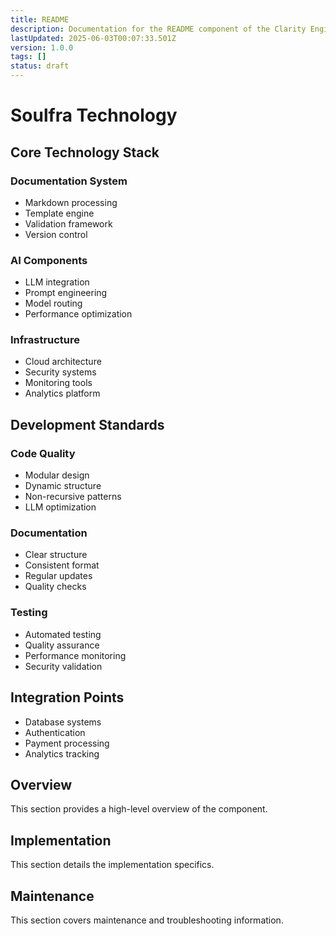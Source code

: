 ```yaml
---
title: README
description: Documentation for the README component of the Clarity Engine system.
lastUpdated: 2025-06-03T00:07:33.501Z
version: 1.0.0
tags: []
status: draft
---
```




# Soulfra Technology

## Core Technology Stack

### Documentation System
- Markdown processing
- Template engine
- Validation framework
- Version control

### AI Components
- LLM integration
- Prompt engineering
- Model routing
- Performance optimization

### Infrastructure
- Cloud architecture
- Security systems
- Monitoring tools
- Analytics platform

## Development Standards

### Code Quality
- Modular design
- Dynamic structure
- Non-recursive patterns
- LLM optimization

### Documentation
- Clear structure
- Consistent format
- Regular updates
- Quality checks

### Testing
- Automated testing
- Quality assurance
- Performance monitoring
- Security validation

## Integration Points
- Database systems
- Authentication
- Payment processing
- Analytics tracking 
## Overview

This section provides a high-level overview of the component.


## Implementation

This section details the implementation specifics.


## Maintenance

This section covers maintenance and troubleshooting information.

